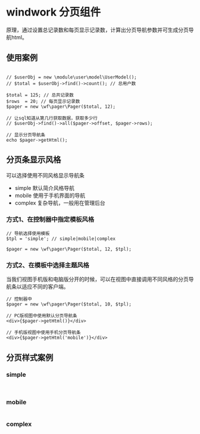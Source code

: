 windwork 分页组件
===================

原理，通过设置总记录数和每页显示记录数，计算出分页导航参数并可生成分页导航html。


## 使用案例
```

// $userObj = new \module\user\model\UserModel();
// $total = $userObj->find()->count(); // 总用户数

$total = 125; // 总共记录数
$rows  = 20; // 每页显示记录数
$pager = new \wf\pager\Pager($total, 12);

// 让sql知道从第几行获取数据，获取多少行
// $userObj->find()->all($pager->offset, $pager->rows);

// 显示分页导航条
echo $pager->getHtml();

```

## 分页条显示风格
可以选择使用不同风格显示导航条
- simple  默认简介风格导航
- mobile  使用于手机界面的导航
- complex 复杂导航，一般用在管理后台


### 方式1、在控制器中指定模板风格
```
// 导航选择使用模板
$tpl = 'simple'; // simple|mobile|complex

$pager = new \wf\pager\Pager($total, 12, $tpl);

```

### 方式2、在模板中选择主题风格

当我们视图手机版和电脑版分开的时候，可以在视图中直接调用不同风格的分页导航条以适应不同的客户端。

```
// 控制器中
$pager = new \wf\pager\Pager($total, 10, $tpl);

// PC版视图中使用默认分页导航条
<div>{$pager->getHtml()}</div>

// 手机版视图中使用手机分页导航条
<div>{$pager->getHtml('mobile')}</div>

```

## 分页样式案例
### simple
```


```

### mobile
```

```

### complex
```

```